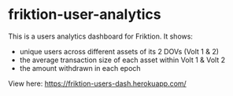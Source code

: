 # friktion-user-analytics

This is a users analytics dashboard for Friktion. It shows:
- unique users across different assets of its 2 DOVs (Volt 1 & 2)
- the average transaction size of each asset within Volt 1 & Volt 2
- the amount withdrawn in each epoch 

View here: https://friktion-users-dash.herokuapp.com/
